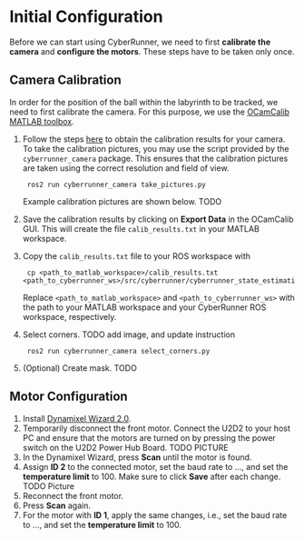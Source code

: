 Initial Configuration
=====

Before we can start using CyberRunner, we need to first **calibrate the camera** and **configure the motors**. These steps have to be taken only once. 

## Camera Calibration

In order for the position of the ball within the labyrinth to be tracked, we need to first calibrate the camera. For this purpose, we use the [OCamCalib MATLAB toolbox](https://sites.google.com/site/scarabotix/ocamcalib-omnidirectional-camera-calibration-toolbox-for-matlab).

1. Follow the steps [here](https://sites.google.com/site/scarabotix/ocamcalib-omnidirectional-camera-calibration-toolbox-for-matlab) to obtain the calibration results for your camera. To take the calibration pictures, you may use the script provided by the `cyberrunner_camera` package. This ensures that the calibration pictures are taken using the correct resolution and field of view.

        ros2 run cyberrunner_camera take_pictures.py
    Example calibration pictures are shown below. TODO

2. Save the calibration results by clicking on **Export Data** in the OCamCalib GUI. This will create the file `calib_results.txt` in your MATLAB workspace.

3. Copy the `calib_results.txt` file to your ROS workspace with

        cp <path_to_matlab_workspace>/calib_results.txt <path_to_cyberrunner_ws>/src/cyberrunner/cyberrunner_state_estimation/cyberrunner_state_estimation/data
    Replace `<path_to_matlab_workspace>` and `<path_to_cyberrunner_ws>` with the path to your MATLAB workspace and your CyberRunner ROS workspace, respectively.

4. Select corners. TODO add image, and update instruction

        ros2 run cyberrunner_camera select_corners.py
        
5. (Optional) Create mask. TODO

## Motor Configuration

1. Install [Dynamixel Wizard 2.0](https://emanual.robotis.com/docs/en/software/dynamixel/dynamixel_wizard2/).
2. Temporarily disconnect the front motor. Connect the U2D2 to your host PC and ensure that the motors are turned on by pressing the power switch on the U2D2 Power Hub Board. TODO PICTURE
3. In the Dynamixel Wizard, press **Scan** until the motor is found.
4. Assign **ID 2** to the connected motor, set the baud rate to ..., and set the **temperature limit** to 100. Make sure to click **Save** after each change. TODO Picture
5. Reconnect the front motor.
6. Press **Scan** again.
7. For the motor with **ID 1**, apply the same changes, i.e., set the baud rate to ..., and set the **temperature limit** to 100.


